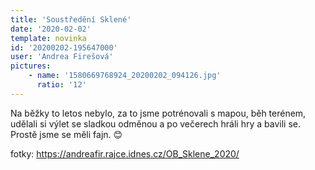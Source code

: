 ```yaml
---
title: 'Soustředění Sklené'
date: '2020-02-02'
template: novinka
id: '20200202-195647000'
user: 'Andrea Firešová'
pictures:
    - name: '1580669768924_20200202_094126.jpg'
      ratio: '12'
---
```

Na běžky to letos nebylo, za to jsme potrénovali s mapou, běh terénem, udělali si výlet se sladkou odměnou a po večerech hráli hry a bavili se. 
Prostě jsme se měli fajn. 😊

fotky: https://andreafir.rajce.idnes.cz/OB_Sklene_2020/


